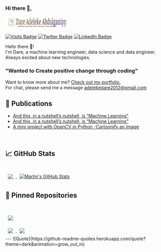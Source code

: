 ### Hi there 👋,

<!--
**dhrey112/dhrey112** is a ✨ _special_ ✨ repository because its `README.md` (this file) appears on your GitHub profile.

Here are some ideas to get you started:

- 🔭 I’m currently working on ...
- 🌱 I’m currently learning ...
- 👯 I’m looking to collaborate on ...
- 🤔 I’m looking for help with ...
- 💬 Ask me about ...
- 📫 How to reach me: ...
- 😄 Pronouns: ...
- ⚡ Fun fact: ...
-->
[![Dare's GitHub Banner](./img/mylogo.png)](https://dhrey112.github.io)

[![Visits Badge](https://badges.pufler.dev/visits/dhrey112/dhrey112)](https://dhrey112.github.io)
[![Twitter Badge](https://img.shields.io/badge/Twitter-Profile-informational?style=flat&logo=twitter&logoColor=white&color=1CA2F1)](https://twitter.com/dhrey112)
[![LinkedIn Badge](https://img.shields.io/badge/LinkedIn-Profile-informational?style=flat&logo=linkedin&logoColor=white&color=0D76A8)](https://www.linkedin.com/in/dare112/)
<!-- [![Medium Badge](https://img.shields.io/badge/CodePen-Profile-informational?style=flat&logo=codepen&logoColor=white&color=black)](https://codepen.io/braydoncoyer) -->

Hello there 👋!
<br>
I'm Dare, a machine learning engineer, data science and data engineer. Always excited about new technologies.

### "Wanted to Create positive change through coding"<br>

Want to know more about me? [Check out my portfolio.](https://dhrey112.github.io/)
<br>
For chat, please send me a message <adelekedare2012@gmail.com>

## 📝 Publications <br>

<!-- BLOG-POST-LIST:START -->
- [And this, in a nutshell’s nutshell, is “Machine Learning”](https://medium.com/@dhrey112/and-this-in-a-nutshells-nutshell-is-machine-learning-fdd4cc486b15?source=rss-9457b9e504be------2)
- [And this, in a nutshell’s nutshell, is “Machine Learning“](https://medium.com/boundlessinfo/and-this-in-a-nutshells-nutshell-is-machine-learning-1ef15b2c1464?source=rss-9457b9e504be------2)
- [A mini project with OpenCV in Python -Cartoonify an Image](https://medium.com/boundlessinfo/a-mini-project-with-opencv-in-python-cartoonify-an-image-d82b9ff6df70?source=rss-9457b9e504be------2)
<!-- BLOG-POST-LIST:END -->
<br>

## &#x1f4c8; GitHub Stats

<br>

<a href="https://github.com/dhrey112">
  <img align="center" style="margin:0.5rem" src="https://github-readme-stats.vercel.app/api/top-langs/?username=dhrey112&count_private=true&title_color=ffffff&text_color=c9cacc&icon_color=4AB197&bg_color=1A2B34" />
</a>

<a href="https://github.com/dhrey112">
  <img align="center" style="margin:0.5rem" src="https://github-readme-stats.vercel.app/api?username=dhrey112&show_icons=true&line_height=27&count_private=true&title_color=2f97c1&text_color=0cf574&icon_color=f5b700&bg_color=040f0f" alt="Martin's GitHub Stats" />
</a>

<br>

## 📌 Pinned Repositories

<br>

<a href="https://github.com/dhrey112/Project-ML-and-DL">
  <img align="center" style="margin:1rem 0.5rem" src="https://github-readme-stats.vercel.app/api/pin/?username=dhrey112&repo=Project-ML-and-DL&title_color=ffffff&text_color=c9cacc&icon_color=4AB197&bg_color=1A2B34" />
</a>

<br>

<a href="https://github.com/dhrey112/python_project">
  <img align="center" style="margin:0.5rem" src="https://github-readme-stats.vercel.app/api/pin/?username=dhrey112&repo=python_project&title_color=ffffff&text_color=c9cacc&icon_color=4AB197&bg_color=1A2B34" />
</a>

<a href="https://github.com/dhrey112/sentimentAnalysis-5_Naive_Bayes_model">
  <img align="center" style="margin:0.5rem" src="https://github-readme-stats.vercel.app/api/pin/?username=dhrey112&repo=sentimentAnalysis-5_Naive_Bayes_model&title_color=ffffff&text_color=c9cacc&icon_color=4AB197&bg_color=1A2B34" />
</a>

<br>
---
![Quote](https://github-readme-quotes.herokuapp.com/quote?theme=dark&animation=grow_out_in)
